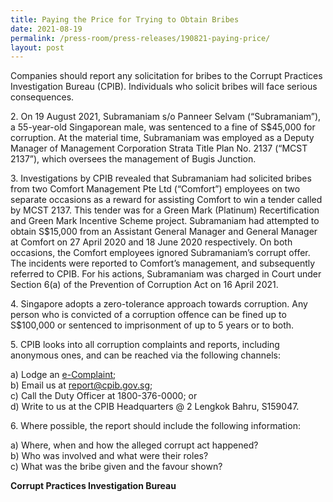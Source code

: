 ```yaml
---
title: Paying the Price for Trying to Obtain Bribes
date: 2021-08-19
permalink: /press-room/press-releases/190821-paying-price/
layout: post
---
```


Companies should report any solicitation for bribes to the Corrupt Practices Investigation Bureau (CPIB). Individuals who solicit bribes will face serious consequences.

2\. On 19 August 2021, Subramaniam s/o Panneer Selvam (“Subramaniam”), a 55-year-old Singaporean male, was sentenced to a fine of S$45,000 for corruption. At the material time, Subramaniam was employed as a Deputy Manager of Management Corporation Strata Title Plan No. 2137 (“MCST 2137”), which oversees the management of Bugis Junction.

3\. Investigations by CPIB revealed that Subramaniam had solicited bribes from two Comfort Management Pte Ltd (“Comfort”) employees on two separate occasions as a reward for assisting Comfort to win a tender called by MCST 2137. This tender was for a Green Mark (Platinum) Recertification and Green Mark Incentive Scheme project. Subramaniam had attempted to obtain S$15,000 from an Assistant General Manager and General Manager at Comfort on 27 April 2020 and 18 June 2020 respectively. On both occasions, the Comfort employees ignored Subramaniam’s corrupt offer. The incidents were reported to Comfort’s management, and subsequently referred to CPIB. For his actions, Subramaniam was charged in Court under Section 6(a) of the Prevention of Corruption Act on 16 April 2021.

4\. Singapore adopts a zero-tolerance approach towards corruption. Any person who is convicted of a corruption offence can be fined up to S$100,000 or sentenced to imprisonment of up to 5 years or to both.

5\. CPIB looks into all corruption complaints and reports, including anonymous ones, and can be reached via the following channels:

a) Lodge an [e-Complaint](/e-services/e-complaint-for-corrupt-conduct);<br>
b) Email us at <a class="spamspan" href="mailto:report@cpib.gov.sg">report@cpib.gov.sg</a>;<br>
c) Call the Duty Officer at 1800-376-0000; or<br>
d) Write to us at the CPIB Headquarters @ 2 Lengkok Bahru, S159047.

6\.        Where possible, the report should include the following information:

a) Where, when and how the alleged corrupt act happened?<br>
b) Who was involved and what were their roles?<br>
c) What was the bribe given and the favour shown?

**Corrupt Practices Investigation Bureau**